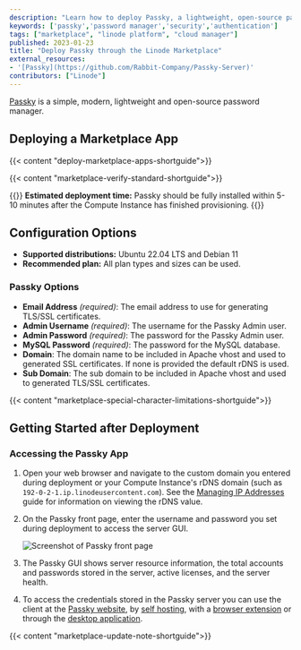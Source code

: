 ```yaml
---
description: "Learn how to deploy Passky, a lightweight, open-source password manager, on the Linode platform."
keywords: ['passky','password manager','security','authentication']
tags: ["marketplace", "linode platform", "cloud manager"]
published: 2023-01-23
title: "Deploy Passky through the Linode Marketplace"
external_resources:
- '[Passky](https://github.com/Rabbit-Company/Passky-Server)'
contributors: ["Linode"]
---
```


[Passky](https://github.com/Rabbit-Company/Passky-Server) is a simple, modern, lightweight and open-source password manager.

## Deploying a Marketplace App

{{< content "deploy-marketplace-apps-shortguide">}}

{{< content "marketplace-verify-standard-shortguide">}}

{{<note>}}
**Estimated deployment time:** Passky should be fully installed within 5-10 minutes after the Compute Instance has finished provisioning.
{{</note>}}

## Configuration Options

- **Supported distributions:** Ubuntu 22.04 LTS and Debian 11
- **Recommended plan:** All plan types and sizes can be used.

### Passky Options

- **Email Address** *(required)*: The email address to use for generating TLS/SSL certificates.
- **Admin Username** *(required)*: The username for the Passky Admin user.
- **Admin Password** *(required)*: The password for the Passky Admin user.
- **MySQL Password** *(required)*: The password for the MySQL database.
- **Domain**: The domain name to be included in Apache vhost and used to generated SSL certificates. If none is provided the default rDNS is used.
- **Sub Domain**: The sub domain to be included in Apache vhost and used to generated TLS/SSL certificates.

{{< content "marketplace-special-character-limitations-shortguide">}}

## Getting Started after Deployment

### Accessing the Passky App

1.  Open your web browser and navigate to the custom domain you entered during deployment or your Compute Instance's rDNS domain (such as `192-0-2-1.ip.linodeusercontent.com`). See the [Managing IP Addresses](/docs/products/compute/compute-instances/guides/manage-ip-addresses/#configuring-rdns) guide for information on viewing the rDNS value.

1. On the Passky front page, enter the username and password you set during deployment to access the server GUI.

    ![Screenshot of Passky front page](Passky-frontpage.png)

1. The Passky GUI shows server resource information, the total accounts and passwords stored in the server, active licenses, and the server health.

1. To access the credentials stored in the Passky server you can use the client at the [Passky website](https://passky.org), by [self hosting](https://github.com/Rabbit-Company/Passky-Website#self-hosted), with a [browser extension](https://github.com/Rabbit-Company/Passky-Browser-Extension#installation) or through the [desktop application](https://github.com/Rabbit-Company/Passky-Desktop#installation).

{{< content "marketplace-update-note-shortguide">}}